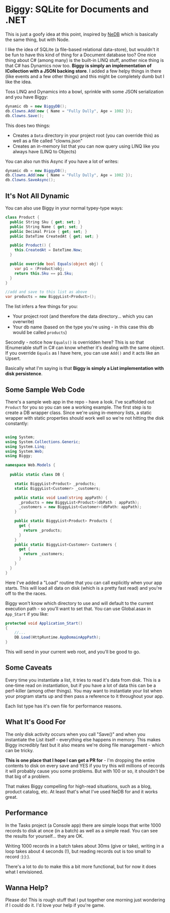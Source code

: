 # Biggy: SQLite for Documents and .NET

This is just a goofy idea at this point, inspired by [NeDB](https://github.com/louischatriot/nedb) which is basically the same thing, but with Node.

I like the idea of SQLite (a file-based relational data-store), but wouldn't it be fun to have this kind of thing for a Document database too? One nice thing about C# (among many) is the built-in
LINQ stuff, another nice thing is that C# has Dynamics now too. **Biggy is simply an implementation of ICollection<T> with a JSON backing store**. I added a few helpy things 
in there (like events and a few other things) and this might be completely dumb but I like the idea.

Toss LINQ and Dynamics into a bowl, sprinkle with some JSON serialization and you have Biggy:

```csharp
dynamic db = new BiggyDB();
db.Clowns.Add(new { Name = "Fully Dully", Age = 1002 });
db.Clowns.Save();
```
This does two things:

 - Creates a `Data` directory in your project root (you can override this) as well as a file called "clowns.json"
 - Creates an in-memory list that you can now query using LINQ like you always have (LINQ to Objects)
 
You can also run this Async if you have a lot of writes:

```csharp
dynamic db = new BiggyDB();
db.Clowns.Add(new { Name = "Fully Dully", Age = 1002 });
db.Clowns.SaveAsync();
```

## It's Not All Dynamic

You can also use Biggy in your normal typey-type ways:

```csharp
class Product {
  public String Sku { get; set; }
  public String Name { get; set; }
  public Decimal Price { get; set; }
  public DateTime CreatedAt { get; set; }

  public Product() {
    this.CreatedAt = DateTime.Now;
  }

  public override bool Equals(object obj) {
    var p1 = (Product)obj;
    return this.Sku == p1.Sku;
  }
} 

//add and save to this list as above
var products = new BiggyList<Product>();
```

The list infers a few things for you:

 - Your project root (and therefore the data directory... which you can overwrite)
 - Your db name (based on the type you're using - in this case this db would be called `products`)

Secondly - notice how `Equals()` is overridden here? This is so that IEnumerable stuff in C# can know whether it's dealing with the same object. If you override `Equals` as I have here,
you can use `Add()` and it acts like an Upsert.

Basically what I'm saying is that **Biggy is simply a List implementation with disk persistence**.

## Some Sample Web Code

There's a sample web app in the repo - have a look. I've scaffolded out `Product` for you so you can see a working example. The first step is to create a DB wrapper class. Since we're using in-memory lists, a static wrapper with static properties should work well so we're not hitting the disk constantly:

```csharp

using System;
using System.Collections.Generic;
using System.Linq;
using System.Web;
using Biggy;

namespace Web.Models {
  
  public static class DB {

    static BiggyList<Product> _products;
    static BiggyList<Customer> _customers;

    public static void Load(string appPath) {
      _products = new BiggyList<Product>(dbPath : appPath);
      _customers = new BiggyList<Customer>(dbPath: appPath);
    }

    public static BiggyList<Product> Products {
      get {
        return _products;
      }
    }
    public static BiggyList<Customer> Customers {
      get {
        return _customers;
      }
    }
  }
}
```

Here I've added a "Load" routine that you can call explicitly when your app starts. This will load all data on disk (which is a pretty fast read) and you're off to the the races.

Biggy won't know which directory to use and will default to the current execution path - so you'll want to set that. You can use Global.asax in `App_Start` if you like:

```csharp
protected void Application_Start()
{
    //...
    DB.Load(HttpRuntime.AppDomainAppPath);
}
```

This will send in your current web root, and you'll be good to go.



## Some Caveats

Every time you instantiate a list, it tries to read it's data from disk. This is a one-time read on instantiation, but if you have a lot of data this can be a perf-killer (among other things). You may want to instantiate your list when your program starts up and then pass a reference to it throughout your app. 

Each list type has it's own file for performance reasons. 


## What It's Good For

The only disk activity occurs when you call "Save()" and when you instantiate the List itself - everything else happens in memory. This makes Biggy incredibly fast but it also means we're doing file 
management - which can be tricky.

**This is one place that I hope I can get a PR for** - I'm dropping the entire contents to disk on every save and YES if you try this will millions of records it will probably cause you some problems. But with 
100 or so, it shouldn't be that big of a problem.

That makes Biggy compelling for high-read situations, such as a blog, product catalog, etc. At least that's what I've used NeDB for and it works great.

## Performance

In the Tasks project (a Console app) there are simple loops that write 1000 records to disk at once (in a batch) as well as a simple read. You can see the results for yourself... they are OK.

Writing 1000 records in a batch takes about 30ms (give or take), writing in a loop takes about 4 seconds (!), but reading records out is too small to record :):):).

There's a lot to do to make this a bit more functional, but for now it does what I envisioned.


## Wanna Help?

Please do! This is rough stuff that I put together one morning just wondering if I could do it. I'd love your help if you're game.




